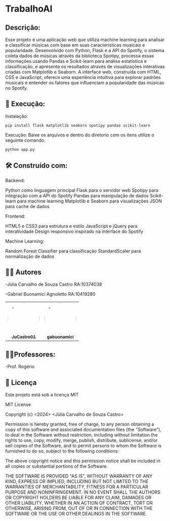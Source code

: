 # TrabalhoAI


## Descrição:

Esse projeto é uma aplicação web que utiliza machine learning para analisar e classificar músicas com base em suas características musicais e popularidade. Desenvolvido com Python, Flask e a API do Spotify, o sistema coleta dados de músicas através da biblioteca Spotipy, processa essas informações usando Pandas e Scikit-learn para análise estatística e classificação, e apresenta os resultados através de visualizações interativas criadas com Matplotlib e Seaborn. A interface web, construída com HTML, CSS e JavaScript, oferece uma experiência intuitiva para explorar padrões musicais e entender os fatores que influenciam a popularidade das músicas no Spotify.

## 🔧 Execução:

Instalação:

```
pip install flask matplotlib seaborn spotipy pandas scikit-learn
```

Execução:
Baixe os arquivos e dentro do diretorio com os itens utilize o seguinte comando.

```
python app.py
```


## 🛠️ Construído com:

Backend:


Python como linguagem principal
Flask para o servidor web
Spotipy para integração com a API do Spotify
Pandas para manipulação de dados
Scikit-learn para machine learning
Matplotlib e Seaborn para visualizações
JSON para cache de dados


Frontend:


HTML5 e CSS3 para estrutura e estilo
JavaScript e jQuery para interatividade
Design responsivo inspirado na interface do Spotify


Machine Learning:


Random Forest Classifier para classificação
StandardScaler para normalização de dados
  
</div>

## 🧑‍💻 Autores

-Júlia Carvalho de Souza Castro RA:10374038

-Gabriel Buonamici Agnoletto RA:10419280

<table>
  <tr>
    <td align="center"><a href="https://github.com/JuCastro01"><img style="border-radius: 50%;" src="https://avatars.githubusercontent.com/JuCastro01" width="100px;" alt=""/><br /><sub><b>JuCastro01</b></sub></a><br /><a href="https://github.com/JuCastro01"</a></td>
    <td align="center"><a href="https://github.com/gabuonamici"><img style="border-radius: 50%;" src="https://avatars.githubusercontent.com/gabuonamici" width="100px;" alt=""/><br /><sub><b>gabuonamici</b></sub></a><br /><a href="https://https://github.com/gabuonamici"</a></td>

  </tr>
</table>

## 👨‍🏫Professores:

-Prof. Rogério 


## 📄 Licença

Este projeto está sob a licença MIT 

MIT License

Copyright (c) <2024> <Júlia Carvalho de Souza Castro>

Permission is hereby granted, free of charge, to any person obtaining a copy
of this software and associated documentation files (the "Software"), to deal
in the Software without restriction, including without limitation the rights
to use, copy, modify, merge, publish, distribute, sublicense, and/or sell
copies of the Software, and to permit persons to whom the Software is
furnished to do so, subject to the following conditions:

The above copyright notice and this permission notice shall be included in all
copies or substantial portions of the Software.

THE SOFTWARE IS PROVIDED "AS IS", WITHOUT WARRANTY OF ANY KIND, EXPRESS OR
IMPLIED, INCLUDING BUT NOT LIMITED TO THE WARRANTIES OF MERCHANTABILITY,
FITNESS FOR A PARTICULAR PURPOSE AND NONINFRINGEMENT. IN NO EVENT SHALL THE
AUTHORS OR COPYRIGHT HOLDERS BE LIABLE FOR ANY CLAIM, DAMAGES OR OTHER
LIABILITY, WHETHER IN AN ACTION OF CONTRACT, TORT OR OTHERWISE, ARISING FROM,
OUT OF OR IN CONNECTION WITH THE SOFTWARE OR THE USE OR OTHER DEALINGS IN THE
SOFTWARE.
